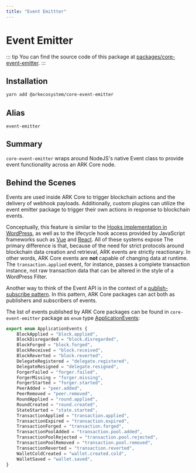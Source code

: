 ```yaml
---
title: "Event Emittter"
---
```


# Event Emitter

::: tip
You can find the source code of this package at [packages/core-event-emitter](https://github.com/ARKEcosystem/core/tree/develop/packages/core-event-emitter).
:::

## Installation

```bash
yarn add @arkecosystem/core-event-emitter
```

## Alias

`event-emitter`

## Summary

`core-event-emitter` wraps around NodeJS's native Event class to provide event functionality across an ARK Core node.

## Behind the Scenes

Events are used inside ARK Core to trigger blockchain actions and the delivery of webhook payloads. Additionally, custom plugins can utilize the event emitter package to trigger their own actions in response to blockchain events.

Conceptually, this feature is similar to the [Hooks implementation in WordPress](https://codex.wordpress.org/Plugin_API), as well as to the lifecycle hook access provided by JavaScript frameworks such as [Vue](https://vuejs.org/v2/guide/instance.html#Instance-Lifecycle-Hooks) and [React](https://reactjs.org/docs/state-and-lifecycle.html). All of these systems expose The primary difference is that, because of the need for strict protocols around blockchain data creation and retrieval, ARK events are strictly reactionary. In other words, ARK Core events are **not** capable of changing data at runtime. The `transaction.applied` event, for instance, passes a complete transaction instance, not raw transaction data that can be altered in the style of a WordPress Filter.

Another way to think of the Event API is in the context of a [publish-subscribe pattern](https://en.wikipedia.org/wiki/Publish%E2%80%93subscribe_pattern). In this pattern, ARK Core packages can act both as publishers and subscribers of events.

The list of events published by ARK Core packages can be found in `core-event-emitter` package as `enum` type [ApplicationEvents](https://github.com/ArkEcosystem/core/blob/master/packages/core-event-emitter/src/index.ts#L12):

```ts
export enum ApplicationEvents {
    BlockApplied = "block.applied",
    BlockDisregarded = "block.disregarded",
    BlockForged = "block.forged",
    BlockReceived = "block.received",
    BlockReverted = "block.reverted",
    DelegateRegistered = "delegate.registered",
    DelegateResigned = "delegate.resigned",
    ForgerFailed = "forger.failed",
    ForgerMissing = "forger.missing",
    ForgerStarted = "forger.started",
    PeerAdded = "peer.added",
    PeerRemoved = "peer.removed",
    RoundApplied = "round.applied",
    RoundCreated = "round.created",
    StateStarted = "state.started",
    TransactionApplied = "transaction.applied",
    TransactionExpired = "transaction.expired",
    TransactionForged = "transaction.forged",
    TransactionPoolAdded = "transaction.pool.added",
    TransactionPoolRejected = "transaction.pool.rejected",
    TransactionPoolRemoved = "transaction.pool.removed",
    TransactionReverted = "transaction.reverted",
    WalletColdCreated = "wallet.created.cold",
    WalletSaved = "wallet.saved",
}
